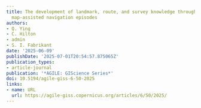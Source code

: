 ```yaml
---
title: The development of landmark, route, and survey knowledge through repeated mobile
  map-assisted navigation episodes
authors:
- Q. Ying
- C. Hilton
- admin
- S. I. Fabrikant
date: '2025-06-09'
publishDate: '2025-07-01T20:54:57.875065Z'
publication_types:
- article-journal
publication: '*AGILE: GIScience Series*'
doi: 10.5194/agile-giss-6-50-2025
links:
- name: URL
  url: https://agile-giss.copernicus.org/articles/6/50/2025/
---
```

